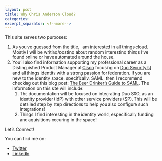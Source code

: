 ```yaml
---
layout: post
title: Why Chris Anderson Cloud?
categories: 
excerpt_separator: <!--more-->
---
```


This site serves two purposes:

1. As you’ve guessed from the title, I am interested in all things cloud. Mostly I will be writing/posting about random interesting things I’ve found online or have automated around the house.
1. You’ll also find information supporting my professional career as a Distinguished Product Manager at [Cisco](cisco.com) focusing on [Duo Security’s](duo.com)] and all things identity with a strong passion for federation. <!--more--> If you are new to the identity space, specifically, SAML, then I recommend checking out this blog post: [The Beer Drinker’s Guide to SAML](https://duo.com/blog/the-beer-drinkers-guide-to-saml). The information on this site will include:
   1. The documentation will be focused on integrating Duo SSO, as an identity provider (IdP) with other service providers (SP). This will be detailed step by step directions to help you also configure such integrations!
   1. Things I find interesting in the identity world, especifically funding and aquisitions occuring in the space!

Let’s Connect!

You can find me on:
* [Twitter](https://twitter.com/christodd10)
* [LinkedIn](https://linkedin.com/in/christanderson)
